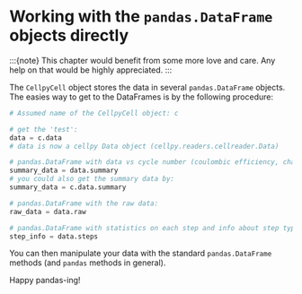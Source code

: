 # Working with the `pandas.DataFrame` objects directly

:::{note}
This chapter would benefit from some more love and care. Any help
on that would be highly appreciated.
:::

The `CellpyCell` object stores the data in several `pandas.DataFrame` objects.
The easies way to get to the DataFrames is by the following procedure:

```python
# Assumed name of the CellpyCell object: c

# get the 'test':
data = c.data
# data is now a cellpy Data object (cellpy.readers.cellreader.Data)

# pandas.DataFrame with data vs cycle number (coulombic efficiency, charge-capacity etc.):
summary_data = data.summary
# you could also get the summary data by:
summary_data = c.data.summary

# pandas.DataFrame with the raw data:
raw_data = data.raw

# pandas.DataFrame with statistics on each step and info about step type:
step_info = data.steps
```

You can then manipulate your data with the standard `pandas.DataFrame` methods
(and `pandas` methods in general).

Happy pandas-ing!
